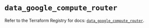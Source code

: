 # `data_google_compute_router`

Refer to the Terraform Registry for docs: [`data_google_compute_router`](https://registry.terraform.io/providers/hashicorp/google/5.36.0/docs/data-sources/compute_router).
